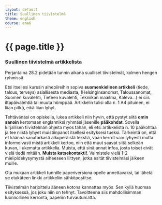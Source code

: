 ```yaml
---
layout: default
title: Suullinen tiivistelmä
theme: english
course: ena6
---
```


<div class="container">
<div class="header-row">
<div class="main-header">
<h1>{{ page.title }}</h1>
</div>
</div>
<div class="content-row">
<div class="main-content">

### Suullinen tiivistelmä artikkelista

Perjantaina 28.2 pidetään tunnin aikana suulliset tiivistelmät, kolmen hengen ryhmissä.

Etsi itsellesi kurssin aihepiireihin sopiva **suomenkielinen artikkeli** (tiede, talous, terveys) asiallisesta mediasta,
(Helsinginsanomat, Taloussanomat, Suomen kuvalehti, Tieteen kuvalehti, Tekniikan maailma, Kaleva...) ei siis
iltapäivälehtiä tai muuta hömppää. Artikkelin tulisi olla n. 1 A4 pituinen, ei liian pitkä, eikä liian lyhyt.

Tehtävänäsi on opiskella, lukea artikkeli niin hyvin, että pystyt siitä  **omin sanoin** kertomaan englanniksi ryhmäsi
jäsenille **pääkohdat**. Sovella kirjallisen tiivistelmän ohjeita myös tähän, eli etsi artikkelista n. 10 pääkohtaa ja
tee niistä lyhyet muistiinpanot itsellesi esityksesi tueksi. Tärkeintä on, että et käännä sanatarkasti alkuperäistä
tekstiä, vaan kerrot vain lyhyesti mutta informoivasti mistä artikkeli kertoo, niin että muut saavat siitä selkeän kuvan, l
ukematta artikkelia. Muista, että sinä annat infoa, josta toiset eivät vielä tiedä mitään. **Muista katsekontakti!**.
Valmistele vielä 1-2 mielipidekysymystä aiheeseen liittyen, jotka esität tiivistelmäsi jälkeen muille.

 Ota mukaan artikkeli tunnille paperiversiona opelle annettavaksi, tai lähetä se etukäteen linkki artikkeliin
 sähköpostitse.

 Tiivistelmän harjoittelu ääneen kotona kannattaa myös. Sen kyllä huomaa esityksessä, jos joku niin on tehnyt.
 Tavoitteena siis mahdollisimman luonnollinen kerronta, paperiin turvautumatta.

</div>
</div>
</div>
